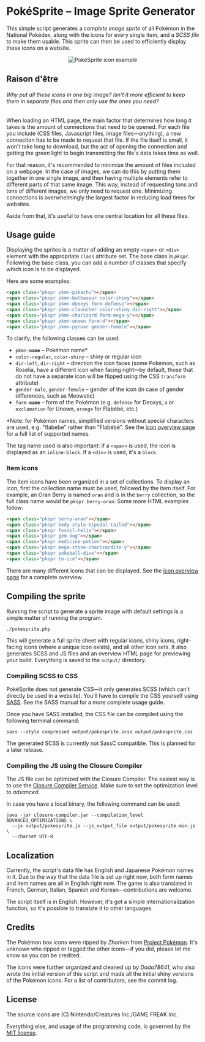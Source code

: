 PokéSprite – Image Sprite Generator
===================================

This simple script generates a *complete image sprite* of all Pokémon in the National Pokédex, along with the icons for every single item, and a *SCSS file* to make them usable. This sprite can then be used to efficiently display these icons on a website.

<p align="center">
  <img src="https://raw.github.com/msikma/pokesprite/master/resources/wiki/pokesprite-banner.png" alt="PokéSprite icon example" />
</p>

Raison d'être
-------------

###### Why put all these icons in one big image? Isn't it more efficient to keep them in separate files and then only use the ones you need?

When loading an HTML page, the main factor that determines how long it takes is the amount of connections that need to be opened. For each file you include (CSS files, Javascript files, image files—anything), a new connection has to be made to request that file. If the file itself is small, it won't take long to download, but the act of opening the connection and getting the green light to begin transmitting the file's data takes time as well.

For that reason, it's recommended to minimize the amount of files included on a webpage. In the case of images, we can do this by putting them together in one single image, and then having multiple elements refer to different parts of that same image. This way, instead of requesting tons and tons of different images, we only need to request one. Minimizing connections is overwhelmingly the largest factor in reducing load times for websites.

Aside from that, it's useful to have one central location for all these files.

Usage guide
-----------

Displaying the sprites is a matter of adding an empty `<span>` or `<div>` element with the appropriate `class` attribute set. The base class is *`pkspr`*. Following the base class, you can add a number of classes that specify which icon is to be displayed.

Here are some examples:

```html
<span class="pkspr pkmn-pikachu"></span>
<span class="pkspr pkmn-bulbasaur color-shiny"></span>
<span class="pkspr pkmn-deoxys form-defense"></span>
<span class="pkspr pkmn-clauncher color-shiny dir-right"></span>
<span class="pkspr pkmn-charizard form-mega-y"></span>
<span class="pkspr pkmn-unown form-d"></span>
<span class="pkspr pkmn-pyroar gender-female"></span>
```

To clarify, the following classes can be used:

* <code>pkmn-<strong>name</strong></code> – Pokémon name*
* <code>color-regular</code>, <code>color-shiny</code> – shiny or regular icon
* <code>dir-left</code>, <code>dir-right</code> – direction the icon faces (some Pokémon, such as Roselia, have a different icon when facing right—by default, those that do not have a separate icon will be flipped using the CSS `transform` attribute)
* <code>gender-male</code>, <code>gender-female</code> – gender of the icon (in case of gender differences, such as Meowstic)
* <code>form-<strong>name</strong></code> – form of the Pokémon (e.g. `defense` for Deoxys, `a` or `exclamation` for Unown, `orange` for Flabébé, etc.)

*Note: for Pokémon names, simplified versions without special characters are used, e.g. "flabebe" rather than "Flabébé". See the [icon overview page](https://github.com/msikma/pokesprite/wiki/Overview) for a full list of supported names.

The tag name used is also important: if a `<span>` is used, the icon is displayed as an `inline-block`. If a `<div>` is used, it's a `block`.

### Item icons

The item icons have been organized in a set of collections. To display an icon, first the collection name must be used, followed by the item itself. For example, an Oran Berry is named `oran` and is in the `berry` collection, so the full class name would be `pkspr berry-oran`. Some more HTML examples follow:

```html
<span class="pkspr berry-oran"></span>
<span class="pkspr body-style-bipedal-tailed"></span>
<span class="pkspr fossil-helix"></span>
<span class="pkspr gem-bug"></span>
<span class="pkspr medicine-potion"></span>
<span class="pkspr mega-stone-charizardite-y"></span>
<span class="pkspr pokeball-dive"></span>
<span class="pkspr tm-ice"></span>
```

There are many different icons that can be displayed. See the [icon overview page](https://github.com/msikma/pokesprite/wiki/Overview) for a complete overview.

Compiling the sprite
--------------------

Running the script to generate a sprite image with default settings is a simple matter of running the program.

```
./pokesprite.php
```

This will generate a full sprite sheet with regular icons, shiny icons, right-facing icons (where a unique icon exists), and all other icon sets. It also generates SCSS and JS files and an overview HTML page for previewing your build. Everything is saved to the `output/` directory.

### Compiling SCSS to CSS

PokéSprite does not generate CSS—it only generates SCSS (which can't directly be used in a website). You'll have to compile the CSS yourself using [SASS](https://github.com/sass/sass). See the SASS manual for a more complete usage guide.

Once you have SASS installed, the CSS file can be compiled using the following terminal command:

```
sass --style compressed output/pokesprite.scss output/pokesprite.css
```

The generated SCSS is currently not SassC compatible. This is planned for a later release.

### Compiling the JS using the Closure Compiler

The JS file can be optimized with the Closure Compiler. The easiest way is to use the [Closure Compiler Service](http://closure-compiler.appspot.com/home). Make sure to set the optimization level to *advanced*.

In case you have a local binary, the following command can be used:

```
java -jar closure-compiler.jar --compilation_level ADVANCED_OPTIMIZATIONS \
  --js output/pokesprite.js --js_output_file output/pokesprite.min.js \
  --charset UTF-8
```

Localization
------------

Currently, the script's data file has English and Japanese Pokémon names in it. Due to the way that the data file is set up right now, both form names and item names are all in English right now. The game is also translated in French, German, Italian, Spanish and Korean—contributions are welcome.

The script itself is in English. However, it's got a simple internationalization function, so it's possible to translate it to other languages.

Credits
-------

The Pokémon box icons were ripped by *Zhorken* from [Project Pokémon](http://projectpokemon.org/). It's unknown who ripped or tagged the other icons—if you did, please let me know so you can be credited.

The icons were further organized and cleaned up by *Dada78641*, who also wrote the initial version of this script and made all the initial shiny versions of the Pokémon icons. For a list of contributors, see the commit log.

License
-------

The source icons are (C) Nintendo/Creatures Inc./GAME FREAK Inc.

Everything else, and usage of the programming code, is governed by the [MIT license](http://opensource.org/licenses/MIT).
